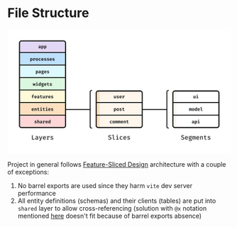 # File Structure

![fsd.png](assets/fsd.png)

Project in general follows [Feature-Sliced Design](https://feature-sliced.design/) architecture with a couple of exceptions:

1. No barrel exports are used since they harm `vite` dev server performance
2. All entity definitions (schemas) and their clients (tables) are put into `shared` layer to allow cross-referencing (solution with `@x` notation mentioned [here](https://feature-sliced.design/docs/guides/examples/types#business-entities-and-their-cross-references) doesn't fit because of barrel exports absence)
